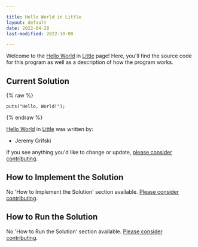 ```yaml
---

title: Hello World in Little
layout: default
date: 2022-04-28
last-modified: 2022-10-08

---
```


Welcome to the [Hello World](https://sampleprograms.io/projects/hello-world) in [Little](https://sampleprograms.io/languages/little) page! Here, you'll find the source code for this program as well as a description of how the program works.

## Current Solution

{% raw %}

```little
puts("Hello, World!");
```

{% endraw %}

[Hello World](https://sampleprograms.io/projects/hello-world) in [Little](https://sampleprograms.io/languages/little) was written by:

- Jeremy Grifski

If you see anything you'd like to change or update, [please consider contributing](https://github.com/TheRenegadeCoder/sample-programs).

## How to Implement the Solution

No 'How to Implement the Solution' section available. [Please consider contributing](https://github.com/TheRenegadeCoder/sample-programs-website).

## How to Run the Solution

No 'How to Run the Solution' section available. [Please consider contributing](https://github.com/TheRenegadeCoder/sample-programs-website).